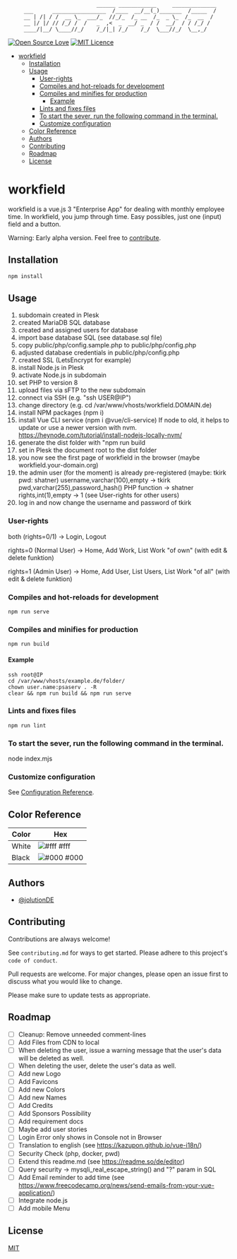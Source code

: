 
                                ______ ____________     ______________
         ___      _________________  /____  __/__(_)_______  /_____  /
         __ | /| / /  __ \_  ___/_  //_/_  /_ __  /_  _ \_  /_  __  / 
         __ |/ |/ // /_/ /  /   _  ,<  _  __/ _  / /  __/  / / /_/ /  
         ____/|__/ \____//_/    /_/|_| /_/    /_/  \___//_/  \__,_/   


[![Open Source Love](https://badges.frapsoft.com/os/v1/open-source.svg?v=103)](https://github.com/ellerbrock/open-source-badges/)
[![MIT Licence](https://badges.frapsoft.com/os/mit/mit.svg?v=103)](https://opensource.org/licenses/mit-license.php)

<!-- TOC -->

- [workfield](#workfield)
    - [Installation](#installation)
    - [Usage](#usage)
        - [User-rights](#user-rights)
        - [Compiles and hot-reloads for development](#compiles-and-hot-reloads-for-development)
        - [Compiles and minifies for production](#compiles-and-minifies-for-production)
            - [Example](#example)
        - [Lints and fixes files](#lints-and-fixes-files)
        - [To start the sever, run the following command in the terminal.](#to-start-the-sever-run-the-following-command-in-the-terminal)
        - [Customize configuration](#customize-configuration)
    - [Color Reference](#color-reference)
    - [Authors](#authors)
    - [Contributing](#contributing)
    - [Roadmap](#roadmap)
    - [License](#license)

<!-- /TOC -->

# workfield

workfield is a vue.js 3 "Enterprise App" for dealing with monthly employee time.
In workfield, you jump through time.
Easy possibles, just one (input) field and a button.

Warning: Early alpha version.
Feel free to [contribute](#contributing).

## Installation

```bash
npm install
```

## Usage

1. subdomain created in Plesk
2. created MariaDB SQL database
3. created and assigned users for database
4. import base database SQL (see database.sql file)
5. copy public/php/config.sample.php to public/php/config.php
6. adjusted database credentials in public/php/config.php
7. created SSL (LetsEncrypt for example)
8. install Node.js in Plesk
9. activate Node.js in subdomain
10. set PHP to version 8
11. upload files via sFTP to the new subdomain
12. connect via SSH (e.g. "ssh USER@IP")
13. change directory (e.g. cd /var/www/vhosts/workfield.DOMAIN.de)
14. install NPM packages (npm i)
15. install Vue CLI service (npm i @vue/cli-service)
    If node to old, it helps to update or use a newer version with nvm.
    https://heynode.com/tutorial/install-nodejs-locally-nvm/
16. generate the dist folder with "npm run build
17. set in Plesk the document root to the dist folder
18. you now see the first page of workfield in the browser (maybe workfield.your-domain.org)
19. the admin user (for the moment) is already pre-registered (maybe: tkirk pwd: shatner)
    username,varchar(100),empty -> tkirk
    pwd,varchar(255),password_hash() PHP function -> shatner
    rights,int(1),empty -> 1 (see User-rights for other users)
20. log in and now change the username and password of tkirk

### User-rights

both (rights=0/1)
-> Login, Logout

rights=0 (Normal User)
-> Home, Add Work, List Work "of own" (with edit & delete funktion)

rights=1 (Admin User)
-> Home, Add User, List Users, List Work "of all" (with edit & delete funktion)

### Compiles and hot-reloads for development
```
npm run serve
```

### Compiles and minifies for production
```
npm run build
```

#### Example

```
ssh root@IP
cd /var/www/vhosts/example.de/folder/
chown user.name:psaserv . -R
clear && npm run build && npm run serve
```

### Lints and fixes files
```
npm run lint
```

### To start the sever, run the following command in the terminal.
node index.mjs

### Customize configuration
See [Configuration Reference](https://cli.vuejs.org/config/).

## Color Reference

| Color             | Hex                                                                |
| ----------------- | ------------------------------------------------------------------ |
| White | ![#fff](https://via.placeholder.com/10/fff?text=+) #fff |
| Black | ![#000](https://via.placeholder.com/10/000?text=+) #000 |


## Authors

- [@jolutionDE](https://github.com/jolution)


## Contributing

Contributions are always welcome!

See `contributing.md` for ways to get started.
Please adhere to this project's `code of conduct`.

Pull requests are welcome. For major changes, please open an issue first to discuss what you would like to change.

Please make sure to update tests as appropriate.

## Roadmap

- [ ] Cleanup: Remove unneeded comment-lines
- [ ] Add Files from CDN to local
- [ ] When deleting the user, issue a warning message that the user's data will be deleted as well.
- [ ] When deleting the user, delete the user's data as well.
- [ ] Add new Logo
- [ ] Add Favicons
- [ ] Add new Colors
- [ ] Add new Names
- [ ] Add Credits
- [ ] Add Sponsors Possibility
- [ ] Add requirement docs
- [ ] Maybe add user stories
- [ ] Login Error only shows in Console not in Browser
- [ ] Translation to english (see https://kazupon.github.io/vue-i18n/)
- [ ] Security Check (php, docker, pwd)
- [ ] Extend this readme.md (see https://readme.so/de/editor)
- [ ] Query security -> mysqli_real_escape_string() and "?" param in SQL
- [ ] Add Email reminder to add time (see https://www.freecodecamp.org/news/send-emails-from-your-vue-application/)
- [ ] Integrate node.js
- [ ] Add mobile Menu

## License
[MIT](https://choosealicense.com/licenses/mit/)